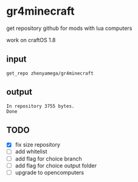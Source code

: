 gr4minecraft
=====
get repository github for mods with lua computers

work on craftOS 1.8

input
-----
```
get_repo zhenyamega/gr4minecraft
```

output
-----
```
In repository 3755 bytes.
Done
```

TODO
-----
- [x] fix size repository
- [ ] add whitelist
- [ ] add flag for choice branch
- [ ] add flag for choice output folder
- [ ] upgrade to opencomputers

